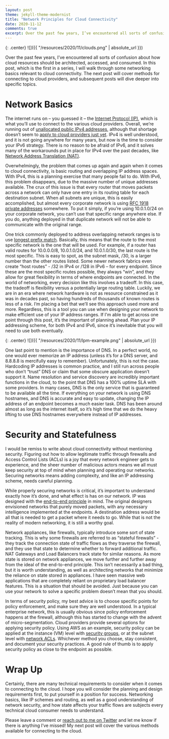 ```yaml
---
layout: post
theme: jekyll-theme-modernist
title: "Network Principles for Cloud Connectivity"
date: 2020-11-12
comments: true
excerpt: Over the past few years, I’ve encountered all sorts of confusion about how cloud resources should be architected, accessed, and consumed. In this post, which is the first in a series, I will walk through some networking basics relevant to cloud connectivity. The next post will cover methods for connecting to cloud providers, and subsequent posts will dive deeper into specific topics.<p>
---
```

{: .center}
![]({{ "/resources/2020/11/clouds.png" | absolute_url }})

Over the past few years, I’ve encountered all sorts of confusion about how cloud resources should be architected, accessed, and consumed. In this post, which is the first in a series, I will walk through some networking basics relevant to cloud connectivity. The next post will cover methods for connecting to cloud providers, and subsequent posts will dive deeper into specific topics. 

# Network Basics

The internet runs on – you guessed it – the [Internet Protocol (IP)](https://en.wikipedia.org/wiki/Internet_Protocol), which is what you’ll use to connect to the various cloud providers. Overall, we’re running out of [unallocated public IPv4 addresses](https://en.wikipedia.org/wiki/IPv4_address_exhaustion), although that shortage doesn’t seem to [apply to cloud providers just yet](https://docs.aws.amazon.com/general/latest/gr/aws-ip-ranges.html). IPv4 is well understood, and it is not going anywhere for many years, but now is the time to consider your IPv6 strategy. There is no reason to be afraid of IPv6, and it solves many of the workarounds put in place for IPv4 over the past decades, like [Network Address Translation (NAT)](https://en.wikipedia.org/wiki/Network_address_translation). 

Overwhelmingly, the problem that comes up again and again when it comes to cloud connectivity, is basic routing and overlapping IP address spaces. With IPv4, this is a planning exercise that many people fail to do. With IPv6, this problem disappears, due to the massive number of unique addresses available. The crux of this issue is that every router that moves packets across a network can only have one entry in its routing table for each destination subnet. When all subnets are unique, this is easily accomplished, but almost every corporate network is using [RFC 1918 private addresses](https://en.wikipedia.org/wiki/Private_network) somewhere. To put it simply, if you’re using 10.0.1.0/24 on your corporate network, you can’t use that specific range anywhere else. If you do, anything deployed in that duplicate network will not be able to communicate with the original range. 

One trick commonly deployed to address overlapping network ranges is to use [longest prefix match](https://en.wikipedia.org/wiki/Longest_prefix_match). Basically, this means that the route to the most specific network is the one that will be used. For example, if a router has valid routes for 10.0.0.0/8, 10.0.1.0/24, and 10.0.1.0/30, the last route is the most specific. This is easy to spot, as the subnet mask, /30, is a larger number than the other routes listed. Some newer network fabrics even create “host routes” - /32 in IPv4 or /128 in IPv6 – for every endpoint. Since these are the most specific routes possible, they always “win”, and they allow for great flexibility in terms of where endpoints are connected. In the world of networking, every decision like this involves a tradeoff. In this case, the tradeoff is flexibility versus a potentially large routing table. Luckily, we are in an era where network hardware is not as resource constrained as it was in decades past, so having hundreds of thousands of known routes is less of a risk. I’m placing a bet that we’ll see this approach used more and more. Regardless, this is a tool you can use when designing your network to make efficient use of your IP address ranges. If I'm able to get across one point through this post, it’s the important of planning ahead. Plan your IP addressing scheme, for both IPv4 and IPv6, since it’s inevitable that you will need to use both eventually.

{: .center}
![]({{ "/resources/2020/11/lpm-example.png" | absolute_url }})

One last point to mention is the importance of DNS. In a perfect world, no one would ever memorize an IP address (unless it’s for a DNS server, and 8.8.8.8 is mercifully easy to remember). Unfortunately, this is not the case. Hardcoding IP addresses is common practice, and I still run across people who don’t “trust” DNS or claim that some obscure application doesn’t support it. Name resolution and service discovery are incredibly important functions in the cloud, to the point that DNS has a 100% uptime SLA with some providers. In many cases, DNS is the only service that is guaranteed to be available all the time. If everything on your network is using DNS hostnames, and DNS is accurate and easy to update, changing the IP address of an endpoint becomes a much easier task. DNS has been around almost as long as the internet itself, so it’s high time that we do the heavy lifting to use DNS hostnames everywhere instead of IP addresses. 

# Security and Statefulness 

I would be remiss to write about cloud connectivity without mentioning security. Figuring out how to allow legitimate traffic through firewalls and Access Control Lists (ACLs) is a joy that every network engineer gets to experience, and the sheer number of malicious actors means we all must keep security at top of mind when planning and operating our networks. Securing networks means adding complexity, and like an IP addressing scheme, needs careful planning. 

While properly securing networks is critical, it’s important to understand exactly how it’s done, and what effect is has on our network. IP was designed with the [end-to-end principle](https://en.wikipedia.org/wiki/End-to-end_principle) in mind. The original designers envisioned networks that purely moved packets, with any necessary intelligence implemented at the endpoints. A destination address would be all that is needed to get a packet where it needs to go. While that is not the reality of modern networking, it is still a worthy goal.  

Network appliances, like firewalls, typically introduce some sort of state tracking. This is why some firewalls are referred to as “stateful firewalls” - they track the connection state of traffic flows as they traverse the firewall, and they use that state to determine whether to forward additional traffic. NAT Gateways and Load Balancers track state for similar reasons. As more state is stored on network appliances, we move further and further away from the ideal of the end-to-end principle. This isn’t necessarily a bad thing, but it is worth understanding, as well as architecting networks that minimize the reliance on state stored in appliances. I have seen massive web applications that are completely reliant on proprietary load balancer features. This is a situation that should be avoided. Just because you can use your network to solve a specific problem doesn’t mean that you should. 

In terms of security policy, my best advice is to choose specific points for policy enforcement, and make sure they are well understood. In a typical enterprise network, this is usually obvious since policy enforcement happens at the firewall, although this has started to change with the advent of micro-segmentation. Cloud providers provide several options for applying security policy. Using AWS as an example, security policy can be applied at the instance (VM) level with [security groups](https://docs.aws.amazon.com/vpc/latest/userguide/VPC_SecurityGroups.html), or at the subnet level with [network ACLs](https://docs.aws.amazon.com/vpc/latest/userguide/vpc-network-acls.html). Whichever method you choose, stay consistent, and document your security practices. A good rule of thumb is to apply security policy as close to the endpoint as possible. 

# Wrap Up

Certainly, there are many technical requirements to consider when it comes to connecting to the cloud. I hope you will consider the planning and design requirements first, to put yourself in a position for success. Networking basics, like IP schemes and routing, as well as a good understanding of network security, and how state affects your traffic flows are subjects every technical cloud consumer needs to understand. 

Please leave a comment or [reach out to me on Twitter](https://www.twitter.com/networkbrouhaha) and let me know if there is anything I’ve missed! My next post will cover the various methods available for connecting to the cloud. 